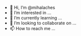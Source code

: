 - 👋 Hi, I’m @mihalaches
- 👀 I’m interested in ...
- 🌱 I’m currently learning ...
- 💞️ I’m looking to collaborate on ...
- 📫 How to reach me ...

<!---
mihalaches/mihalaches is a ✨ special ✨ repository because its `README.md` (this file) appears on your GitHub profile.
You can click the Preview link to take a look at your changes.
--->
